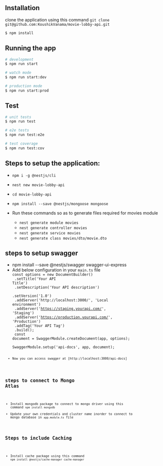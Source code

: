 
## Installation

clone the application using this command `git clone git@github.com:KoushikVanama/movie-lobby-api.git `

```bash
$ npm install
```

## Running the app

```bash
# development
$ npm run start

# watch mode
$ npm run start:dev

# production mode
$ npm run start:prod
```

## Test

```bash
# unit tests
$ npm run test

# e2e tests
$ npm run test:e2e

# test coverage
$ npm run test:cov
```

 
## Steps to setup the application:

- `npm i -g @nestjs/cli`
- `nest new movie-lobby-api`
- `cd movie-lobby-api`
- `npm install --save @nestjs/mongoose mongoose`

- Run these commands so as to generate files required for movies module
  - `nest generate module movies`
  - `nest generate controller movies`
  - `nest generate service movies`
  - `nest generate class movies/dto/movie.dto`


## steps to setup swagger
  - npm install --save @nestjs/swagger swagger-ui-express
  - Add below configuration in your `main.ts` file
    <code>
      const options = new DocumentBuilder()<br />
      .setTitle('Your API Title')<br />
      .setDescription('Your API description')<br />
      .setVersion('1.0')<br />
      .addServer('http://localhost:3000/', 'Local environment')<br />
      .addServer('https://staging.yourapi.com/', 'Staging')<br />
      .addServer('https://production.yourapi.com/', 'Production')<br />
      .addTag('Your API Tag')<br />
      .build();<br />
      const document = SwaggerModule.createDocument(app, options);<br />
      SwaggerModule.setup('api-docs', app, document);<br />
    <code>
  - Now you can access swagger at [http://localhost:3000/api-docs]

## steps to connect to Mongo Atlas
  - Install mongodb package to connect to mongo driver using this command `npm install mongodb`
  - Update your own credentials and cluster name inorder to connect to mongo database in `app.module.ts` file

## Steps to include Caching
  - Install cache package using this command `npm install @nestjs/cache-manager cache-manager`


